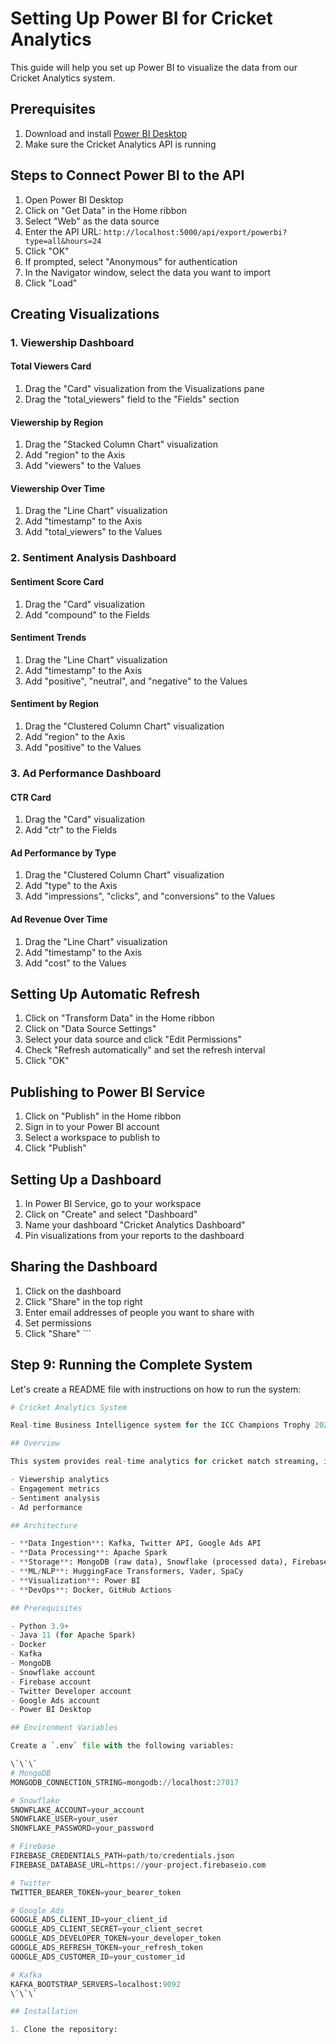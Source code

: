 # Setting Up Power BI for Cricket Analytics

This guide will help you set up Power BI to visualize the data from our Cricket Analytics system.

## Prerequisites

1. Download and install [Power BI Desktop](https://powerbi.microsoft.com/en-us/desktop/)
2. Make sure the Cricket Analytics API is running

## Steps to Connect Power BI to the API

1. Open Power BI Desktop
2. Click on "Get Data" in the Home ribbon
3. Select "Web" as the data source
4. Enter the API URL: `http://localhost:5000/api/export/powerbi?type=all&hours=24`
5. Click "OK"
6. If prompted, select "Anonymous" for authentication
7. In the Navigator window, select the data you want to import
8. Click "Load"

## Creating Visualizations

### 1. Viewership Dashboard

#### Total Viewers Card
1. Drag the "Card" visualization from the Visualizations pane
2. Drag the "total_viewers" field to the "Fields" section

#### Viewership by Region
1. Drag the "Stacked Column Chart" visualization
2. Add "region" to the Axis
3. Add "viewers" to the Values

#### Viewership Over Time
1. Drag the "Line Chart" visualization
2. Add "timestamp" to the Axis
3. Add "total_viewers" to the Values

### 2. Sentiment Analysis Dashboard

#### Sentiment Score Card
1. Drag the "Card" visualization
2. Add "compound" to the Fields

#### Sentiment Trends
1. Drag the "Line Chart" visualization
2. Add "timestamp" to the Axis
3. Add "positive", "neutral", and "negative" to the Values

#### Sentiment by Region
1. Drag the "Clustered Column Chart" visualization
2. Add "region" to the Axis
3. Add "positive" to the Values

### 3. Ad Performance Dashboard

#### CTR Card
1. Drag the "Card" visualization
2. Add "ctr" to the Fields

#### Ad Performance by Type
1. Drag the "Clustered Column Chart" visualization
2. Add "type" to the Axis
3. Add "impressions", "clicks", and "conversions" to the Values

#### Ad Revenue Over Time
1. Drag the "Line Chart" visualization
2. Add "timestamp" to the Axis
3. Add "cost" to the Values

## Setting Up Automatic Refresh

1. Click on "Transform Data" in the Home ribbon
2. Click on "Data Source Settings"
3. Select your data source and click "Edit Permissions"
4. Check "Refresh automatically" and set the refresh interval
5. Click "OK"

## Publishing to Power BI Service

1. Click on "Publish" in the Home ribbon
2. Sign in to your Power BI account
3. Select a workspace to publish to
4. Click "Publish"

## Setting Up a Dashboard

1. In Power BI Service, go to your workspace
2. Click on "Create" and select "Dashboard"
3. Name your dashboard "Cricket Analytics Dashboard"
4. Pin visualizations from your reports to the dashboard

## Sharing the Dashboard

1. Click on the dashboard
2. Click "Share" in the top right
3. Enter email addresses of people you want to share with
4. Set permissions
5. Click "Share"
\`\`\`

## Step 9: Running the Complete System

Let's create a README file with instructions on how to run the system:

```py project="Sports Analytics" file="README.md" type="code"
# Cricket Analytics System

Real-time Business Intelligence system for the ICC Champions Trophy 2025 Final.

## Overview

This system provides real-time analytics for cricket match streaming, including:

- Viewership analytics
- Engagement metrics
- Sentiment analysis
- Ad performance

## Architecture

- **Data Ingestion**: Kafka, Twitter API, Google Ads API
- **Data Processing**: Apache Spark
- **Storage**: MongoDB (raw data), Snowflake (processed data), Firebase (real-time updates)
- **ML/NLP**: HuggingFace Transformers, Vader, SpaCy
- **Visualization**: Power BI
- **DevOps**: Docker, GitHub Actions

## Prerequisites

- Python 3.9+
- Java 11 (for Apache Spark)
- Docker
- Kafka
- MongoDB
- Snowflake account
- Firebase account
- Twitter Developer account
- Google Ads account
- Power BI Desktop

## Environment Variables

Create a `.env` file with the following variables:

\`\`\`
# MongoDB
MONGODB_CONNECTION_STRING=mongodb://localhost:27017

# Snowflake
SNOWFLAKE_ACCOUNT=your_account
SNOWFLAKE_USER=your_user
SNOWFLAKE_PASSWORD=your_password

# Firebase
FIREBASE_CREDENTIALS_PATH=path/to/credentials.json
FIREBASE_DATABASE_URL=https://your-project.firebaseio.com

# Twitter
TWITTER_BEARER_TOKEN=your_bearer_token

# Google Ads
GOOGLE_ADS_CLIENT_ID=your_client_id
GOOGLE_ADS_CLIENT_SECRET=your_client_secret
GOOGLE_ADS_DEVELOPER_TOKEN=your_developer_token
GOOGLE_ADS_REFRESH_TOKEN=your_refresh_token
GOOGLE_ADS_CUSTOMER_ID=your_customer_id

# Kafka
KAFKA_BOOTSTRAP_SERVERS=localhost:9092
\`\`\`

## Installation

1. Clone the repository: